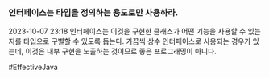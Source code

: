 ### 인터페이스는 타입을 정의하는 용도로만 사용하라.
2023-10-07 23:18
인터페이스는 이것을 구현한 클래스가 어떤 기능을 사용할 수 있는지를 타입으로 구별할 수 있도록 돕는다. 가끔씩 상수 인터페이스로 사용되는 경우가 있는데, 이것은 내부 구현을 노출하는 것이므로 좋은 프로그래밍이 아니다.

#EffectiveJava 